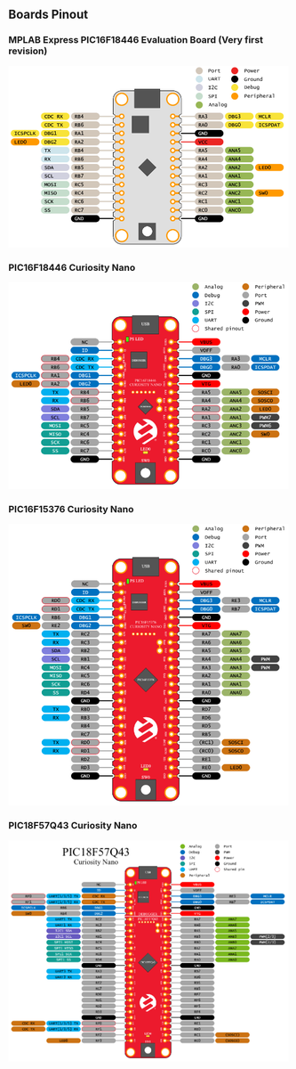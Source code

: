 ## Boards Pinout

### MPLAB Express PIC16F18446 Evaluation Board (Very first revision)
![MPLAB Express PIC16F18446 Evaluation Board Pinout](16F18446/pinout_MPLAB_Xpress_PIC16F18446_Evaluation_Board.png)

### PIC16F18446 Curiosity Nano
![PIC16F18446 Curiosity Nano](16F18446/pinout_PIC16F18446_Curiosity_Nano.png)

### PIC16F15376 Curiosity Nano
![PIC16F15376 Curiosity Nano Pinout](16F15376/pinout_PIC16F15376_Curiosity_Nano.png)

### PIC18F57Q43 Curiosity Nano
![PIC18F57Q43 Curiosity Nano Pinout](18F57Q43/pinout_PIC18F57Q43_Curiosity_Nano.png)
